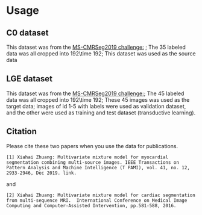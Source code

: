 # Usage

## C0 dataset

This dataset was from the [MS-CMRSeg2019 challenge:](http://www.sdspeople.fudan.edu.cn/zhuangxiahai/0/mscmrseg19/) ;
The 35 labeled data was all cropped into 192\time 192;
This dataset was used as the source data


## LGE dataset
This dataset was from  the [MS-CMRSeg2019 challenge:](http://www.sdspeople.fudan.edu.cn/zhuangxiahai/0/mscmrseg19/);
The 45 labeled data was all cropped into 192\time 192;
These 45 images was used as the target data;
images of id 1-5 with labels were used as validation dataset, and the other were used as training and test dataset (transductive learning).


## Citation

Please cite these two papers when you use the data for publications.

```
[1] Xiahai Zhuang: Multivariate mixture model for myocardial segmentation combining multi-source images. IEEE Transactions on Pattern Analysis and Machine Intelligence (T PAMI), vol. 41, no. 12, 2933-2946, Dec 2019. link.
```
and
```
[2] Xiahai Zhuang: Multivariate mixture model for cardiac segmentation from multi-sequence MRI.  International Conference on Medical Image Computing and Computer-Assisted Intervention, pp.581-588, 2016.
```
